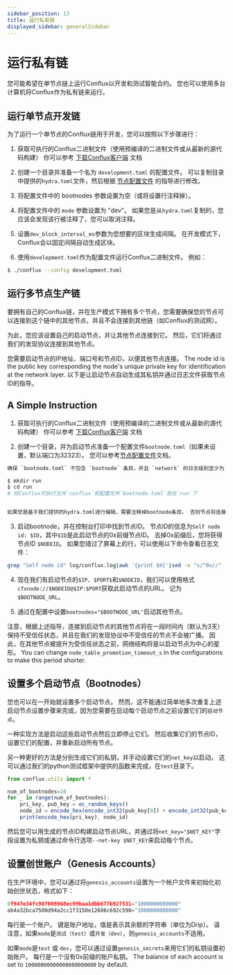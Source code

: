 ```yaml
---
sidebar_position: 13
title: 运行私有链
displayed_sidebar: generalSidebar
---
```


# 运行私有链

您可能希望在单节点链上运行Conflux以开发和测试智能合约。 您也可以使用多台计算机将Conflux作为私有链来运行。

## 运行单节点开发链

为了运行一个单节点的Conflux链用于开发，您可以按照以下步骤进行：

1. 获取可执行的Conflux二进制文件（使用预编译的二进制文件或从最新的源代码构建） 你可以参考 [下载Conflux客户端](./downloading-conflux-client.md) 文档

2. 创建一个目录并准备一个名为 `development.toml` 的配置文件。 可以复制目录中提供的`hydra.toml`文件，然后根据 [节点配置文件](./configuration-files.md) 的指导进行修改。

3. 将配置文件中的 bootnodes 参数设置为空（或将设置行注释掉）。

4. 将配置文件中的 `mode` 参数设置为 "dev"。 如果您是从`hydra.toml`复制的，您应该会发现该行被注释了，您可以取消注释。

5. 设置`dev_block_interval_ms`参数为您想要的区块生成间隔。 在开发模式下，Conflux会以固定间隔自动生成区块。

6. 使用`development.toml`作为配置文件运行Conflux二进制文件。 例如：

```bash
$ ./conflux --config development.toml
```

## 运行多节点生产链

要拥有自己的Conflux链，并在生产模式下拥有多个节点，您需要确保您的节点可以连接到这个链中的其他节点，并且不会连接到其他链（如Conflux的测试网）。

为此，您应该设置自己的启动节点，并让其他节点连接到它。 然后，它们将通过我们的发现协议连接到其他节点。

您需要启动节点的IP地址、端口号和节点ID，以便其他节点连接。 The node id is the public key corresponding the node's unique private key for identification at the network layer. 以下是让启动节点自动生成其私钥并通过日志文件获取节点ID的指导。

## A Simple Instruction

1. 获取可执行的Conflux二进制文件（使用预编译的二进制文件或从最新的源代码构建） 你可以参考 [下载Conflux客户端](./downloading-conflux-client.md) 文档

2. 创建一个目录，并为启动节点准备一个配置文件`bootnode.toml`（如果未设置，默认端口为32323）。 您可以参考[节点配置文件](./configuration-files.md)文档。

```bash
确保 `bootnode.toml` 不包含 `bootnode` 条目，并且 `network` 的日志级别至少为 `debug` 。

$ mkdir run
$ cd run
# 将Conflux可执行文件`conflux`和配置文件`bootnode.toml`放在`run`下


如果您是基于我们提供的hydra.toml进行编辑，需要注释掉bootnode条目。 否则节点将连接到现有的Conflux网络。
```

3. 启动bootnode，并在控制台打印中找到节点ID。 节点ID的信息为`Self node id: $ID`，其中`$ID`是此启动节点的0x前缀节点ID。 去掉0x前缀后，您将获得节点ID `$NODEID`。 如果您错过了屏幕上的行，可以使用以下命令查看日志文件：

```bash
grep "Self node id" log/conflux.log|awk '{print $9}'|sed -e "s/^0x//"
```
4. 现在我们有启动节点的`$IP`、`$PORT$`和`$NODEID`，我们可以使用格式`cfxnode://$NODEID@$IP:$PORT`获取此启动节点的URL。 记为`$BOOTNODE_URL`。

5. 通过在配置中设置`bootnodes="$BOOTNODE_URL"`启动其他节点。

注意，根据上述指导，连接到启动节点的其他节点将在一段时间内（默认为3天）保持不受信任状态，并且在我们的发现协议中不受信任的节点不会被广播。 因此，在其他节点被提升为受信任状态之前，网络结构将是以启动节点为中心的星形。 You can change `node_table_promotion_timeout_s` in the configurations to make this period shorter.

## 设置多个启动节点（Bootnodes）

您也可以在一开始就设置多个启动节点。 然而，这不能通过简单地多次重复上述启动节点设置步骤来完成，因为您需要在启动每个启动节点之前设置它们的`启动节点`。

一种实现方法是启动这些启动节点然后立即停止它们。 然后收集它们的节点ID，设置它们的配置，并重新启动所有节点。

另一种更好的方法是分别生成它们的私钥，并手动设置它们的`net_key`以启动。 这可以通过我们的python测试框架中提供的函数来完成，在`test`目录下。

```js
from conflux.utils import *

num_of_bootnodes=10
for _ in range(num_of_bootnodes):
    pri_key, pub_key = ec_random_keys()
    node_id = encode_hex(encode_int32(pub_key[0]) + encode_int32(pub_key[1]))
    print(encode_hex(pri_key), node_id)
```
然后您可以用生成的节点ID构建启动节点URL，并通过将`net_key="$NET_KEY"`字段设置为私钥或通过命令行选项`--net-key $NET_KEY`来启动每个节点。

## 设置创世账户（Genesis Accounts）

在生产环境中，您可以通过将`genesis_accounts`设置为一个帐户文件来初始化初始创世状态，格式如下：

```js
0f947e34fc907008968ec99baa1dbb677b927531="1000000000000"
ab4a32bca7500d94a2cc1f3150e12686c692c590="1000000000000"
```

每行是一个账户。 键是账户地址，值是表示其余额的字符串（单位为Drip）。 请注意，如果`mode`是`测试（test）`或`开发（dev）`，则`genesis_accounts`不适用。

如果`mode`是`test` 或 `dev`，您可以通过设置`genesis_secrets`来用它们的私钥设置初始账户。 每行是一个没有0x前缀的账户私钥。 The balance of each account is set to `10000000000000000000000` by default.
